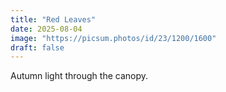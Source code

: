 ```yaml
---
title: "Red Leaves"
date: 2025-08-04
image: "https://picsum.photos/id/23/1200/1600"
draft: false
---
```


Autumn light through the canopy.
